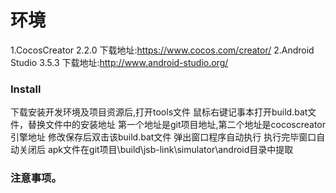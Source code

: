 
# 环境
 1.CocosCreator 2.2.0  下载地址:https://www.cocos.com/creator/
 2.Android Studio 3.5.3 下载地址:http://www.android-studio.org/

### Install

   下载安装开发环境及项目资源后,打开tools文件
   鼠标右键记事本打开build.bat文件，替换文件中的安装地址
   第一个地址是git项目地址,第二个地址是cocoscreator引擎地址
   修改保存后双击该build.bat文件
   弹出窗口程序自动执行
   执行完毕窗口自动关闭后
   apk文件在git项目\build\jsb-link\simulator\android目录中提取

### 注意事项。
